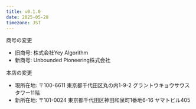 ```yaml
---
title: v0.1.0
date: 2025-05-28
timezone: JST
---
```


商号の変更
- 旧商号: 株式会社Yey Algorithm
- 新商号: Unbounded Pioneering株式会社

本店の変更
- 現所在地: 〒100-6611 東京都千代田区丸の内1-9-2 グラントウキョウサウスタワー11階
- 新所在地: 〒101-0024 東京都千代田区神田和泉町1番地6-16 ヤマトビル405
